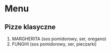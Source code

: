 # Menu

## Pizze klasyczne 

1. MARGHERITA (sos pomidorowy, ser, oregano)
2. FUNGHI (sos pomidorowy, ser, pieczarki)
   

